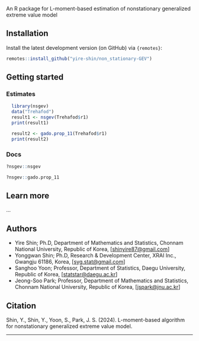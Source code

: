 An R package for L-moment-based estimation of nonstationary generalized extreme value model

## Installation

Install the latest development version (on GitHub) via `{remotes}`:

``` r
remotes::install_github("yire-shin/non_stationary-GEV")
```

## Getting started

### Estimates

``` r
  library(nsgev)
  data("Trehafod")
  result1 <- nsgev(Trehafod$r1)
  print(result1)

  result2 <- gado.prop_11(Trehafod$r1)
  print(result2)
```
### Docs

```r
?nsgev::nsgev
```

```r
?nsgev::gado.prop_11
```

## Learn more

...

## Authors

- Yire Shin; Ph.D, Department of Mathematics and Statistics, Chonnam National University, Republic of Korea, [shinyire87@gmail.com]
- Yonggwan Shin; Ph.D, Research & Development Center, XRAI Inc., Gwangju 61186, Korea, [syg.stat@gmail.com]
- Sanghoo Yoon; Professor, Department of Statistics, Daegu University, Republic of Korea, [statstar@daegu.ac.kr]
- Jeong-Soo Park; Professor, Department of Mathematics and Statistics, Chonnam National University, Republic of Korea, [jspark@jnu.ac.kr]

## Citation

Shin, Y., Shin, Y., Yoon, S., Park, J. S. (2024). L-moment-based algorithm for nonstationary generalized extreme value model.

-----
